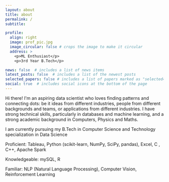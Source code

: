 ```yaml
---
layout: about
title: about
permalink: /
subtitle: 

profile:
  align: right
  image: prof_pic.jpg
  image_circular: false # crops the image to make it circular
  address: >
    <p>ML Enthusiast</p>
    <p>3rd Year B.Tech</p>

news: false  # includes a list of news items
latest_posts: false  # includes a list of the newest posts
selected_papers: false # includes a list of papers marked as "selected={true}"
social: true  # includes social icons at the bottom of the page
---
```


Hi there! I'm an aspiring data scientist who loves finding patterns and connecting dots: be it ideas from different industries, people from different backgrounds and teams, or applications from different industries. I have strong technical skills, particularly in databases and machine learning, and a strong academic background in Computers, Physics and Maths.

I am currently pursuing my B.Tech in Computer Science and Technology specialization in Data Science

Proficient: Tableau, Python (scikit-learn, NumPy, SciPy, pandas), Excel, C , C++, Apache Spark

Knowledgeable: mySQL, R

Familiar: NLP (Natural Language Processing), Computer Vision, Reinforcement Learning